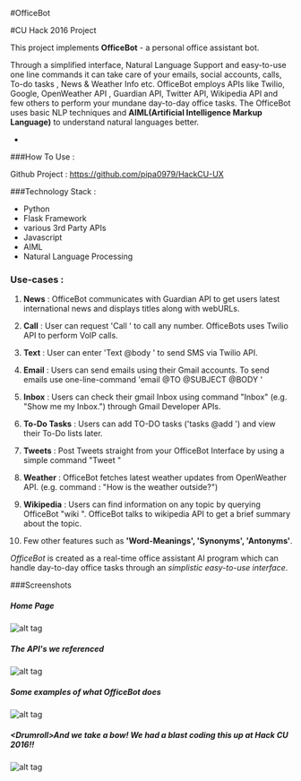 #OfficeBot

#CU Hack 2016 Project

This project implements **OfficeBot** - a personal office assistant bot. 

Through a simplified interface, Natural Language Support and easy-to-use one line commands it can take care of your emails, social accounts, calls, To-do tasks , News & Weather Info etc. OfficeBot employs APIs like Twilio, Google, OpenWeather API ,
Guardian API, Twitter API, Wikipedia API and few others to perform your mundane day-to-day office tasks. The OfficeBot uses basic NLP techniques and **AIML(Artificial Intelligence Markup Language)** to understand natural languages better.

-
###How To Use : 

Github Project : https://github.com/pipa0979/HackCU-UX

###Technology Stack : 

 - Python
 - Flask Framework
 - various 3rd Party APIs
 - Javascript
 - AIML 
 - Natural Language Processing 

### Use-cases :

1. **News** : OfficeBot communicates with Guardian API to get users latest international news and displays titles along with webURLs.

2. **Call** : User can request 'Call <number>' to call any number. OfficeBots uses Twilio API to perform VoIP calls.

3. **Text** : User can enter 'Text <number> @body <body>' to send SMS via Twilio API.

4. **Email** : Users can send emails using their Gmail accounts. To send emails use one-line-command 'email @TO <receiver> @SUBJECT <subject> @BODY <body>'

5. **Inbox** : Users can check their gmail Inbox using command "Inbox" (e.g. "Show me my Inbox.") through Gmail Developer APIs.

6. **To-Do Tasks** : Users can add TO-DO tasks ('tasks @add <task>') and view their To-Do lists later.

7. **Tweets** : Post Tweets straight from your OfficeBot Interface by using a simple command "Tweet <tweet>"

8. **Weather** : OfficeBot fetches latest weather updates from OpenWeather API. (e.g. command : "How is the weather outside?")

9. **Wikipedia** : Users can find information on any topic by querying OfficeBot "wiki <topic>". OfficeBot talks to wikipedia API to get a brief summary about the topic.

10. Few other features such as **'Word-Meanings', 'Synonyms', 'Antonyms'**.

*OfficeBot* is created as a real-time office assistant AI program which can handle day-to-day office tasks through an *simplistic easy-to-use interface*.

###Screenshots
##### Home Page
![alt tag](https://github.com/tapa8728/HackCU-UX/blob/master/screenshot.png)

##### The API's we referenced
![alt tag](https://github.com/tapa8728/HackCU-UX/blob/master/screenshot2.png)

##### Some examples of what **OfficeBot** does
![alt tag](https://github.com/tapa8728/HackCU-UX/blob/master/screen3.png)

##### <**Drumroll**>And we take a bow! We had a blast coding this up at Hack CU 2016!!
![alt tag](https://github.com/tapa8728/HackCU-UX/blob/master/screenshot3.png)

